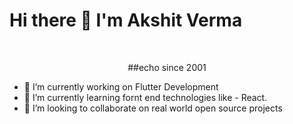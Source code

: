 # Hi there 👋 I'm Akshit Verma
<br>
<p align = "center">
    ##echo since 2001
</p>

<!--
**akshitverma8191/akshitverma8191** is a ✨ _special_ ✨ repository because its `README.md` (this file) appears on your GitHub profile.

Here are some ideas to get you started:

- 🤔 I’m looking for help with ...
- 💬 Ask me about ...
- 📫 How to reach me: ...
- 😄 Pronouns: ...
- ⚡ Fun fact: ...
-->


- 🔭 I’m currently working on Flutter Development
- 🌱 I’m currently learning fornt end technologies like - React.
- 👯 I’m looking to collaborate on real world open source projects
